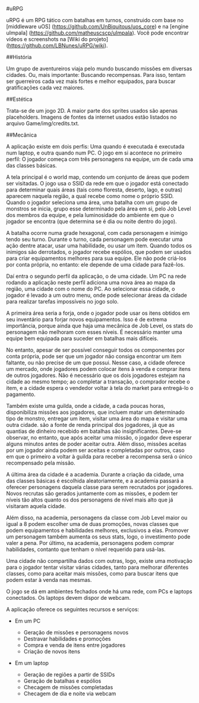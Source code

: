 #uRPG

uRPG é um RPG tático com batalhas em turnos, construido com base no [middleware uOS] (https://github.com/UnBiquitous/uos_core) e na [engine uImpala] (https://github.com/matheuscscp/uImpala). Você pode encontrar vídeos e screenshots na [Wiki do projeto] (https://github.com/LBNunes/uRPG/wiki).

##História

Um grupo de aventureiros viaja pelo mundo buscando missões em diversas cidades. Ou, mais importante: Buscando recompensas. Para isso, tentam ser guerreiros cada vez mais fortes e melhor equipados, para buscar gratificações cada vez maiores.

##Estética

Trata-se de um jogo 2D. A maior parte dos sprites usados são apenas placeholders. Imagens de fontes da internet usados estão listados no arquivo Game/img/credits.txt.

##Mecânica

A aplicação existe em dois perfis: Uma quando é executada é executada num laptop, e outra quando num PC. O jogo em si acontece no primeiro perfil: O jogador começa com três personagens na equipe, um de cada uma das classes básicas. 

A tela principal é o world map, contendo um conjunto de áreas que podem ser visitadas. O jogo usa o SSID da rede em que o jogador está conectado para determinar quais áreas (tais como floresta, deserto, lago, e outras) aparecem naquela região, a qual recebe como nome o próprio SSID. Quando o jogador seleciona uma área, uma batalha com um grupo de monstros se inicia, grupo esse determinado pela área em si, pelo Job Level dos membros da equipe, e pela luminosidade do ambiente em que o jogador se encontra (que determina se é dia ou noite dentro do jogo).

A batalha ocorre numa grade hexagonal, com cada personagem e inimigo tendo seu turno. Durante o turno, cada personagem pode executar uma ação dentre atacar, usar uma habilidade, ou usar um item. Quando todos os inimigos são derrotados, o jogador recebe espólios, que podem ser usados para criar equipamentos melhores para sua equipe. Ele não pode criá-los por conta própria, no entanto: ele depende de uma cidade para fazê-los.

Daí entra o segundo perfil da aplicação, o de uma cidade. Um PC na rede rodando a aplicação neste perfil adiciona uma nova área ao mapa da região, uma cidade com o nome do PC. Ao selecionar essa cidade, o jogador é levado a um outro menu, onde pode selecionar áreas da cidade para realizar tarefas impossíveis no jogo solo.

A primeira área seria a forja, onde o jogador pode usar os itens obtidos em seu inventário para forjar novos equipamentos. Isso é de extrema importância, porque ainda que haja uma mecânica de Job Level, os stats do personagem não melhoram com esses níveis. É necessário manter uma equipe bem equipada para suceder em batalhas mais difíceis.

No entanto, apesar de ser possível conseguir todos os componentes por conta própria, pode ser que um jogador não consiga encontrar um item faltante, ou não precise de um que possui. Nesse caso, a cidade oferece um mercado, onde jogadores podem colocar itens à venda e comprar itens de outros jogadores. Não é necessário que os dois jogadores estejam na cidade ao mesmo tempo; ao completar a transação, o comprador recebe o item, e a cidade espera o vendedor voltar à tela do market para entregá-lo o pagamento.

Também existe uma guilda, onde a cidade, a cada poucas horas, disponibiliza missões aos jogadores, que incluem matar um determinado tipo de monstro, entregar um item, visitar uma área do mapa e visitar uma outra cidade. são a fonte de renda principal dos jogadores, já que as quantias de dinheiro recebido em batalhas são insignificantes. Deve-se observar, no entanto, que após aceitar uma missão, o jogador deve esperar alguns minutos antes de poder aceitar outra. Além disso, missões aceitas por um jogador ainda podem ser aceitas e completadas por outros, caso em que o primeiro a voltar à guilda para receber a recompensa será o único recompensado pela missão.

A última área da cidade é a academia. Durante a criação da cidade, uma das classes básicas é escolhida aleatoriamente, e a academia passará a oferecer personagens daquela classe para serem recrutados por jogadores. Novos recrutas são gerados juntamente com as missões, e podem ter níveis tão altos quanto os dos personagens de nível mais alto que já visitaram aquela cidade.

Além disso, na academia, personagens da classe com Job Level maior ou igual a 8 podem escolher uma de duas promoções, novas classes que podem equipamentos e habilidades melhores, exclusivos a elas. Promover um personagem também aumenta os seus stats, logo, o investimento pode valer a pena. Por último, na academia, personagens podem comprar habilidades, contanto que tenham o nível requerido para usá-las.

Uma cidade não compartilha dados com outras, logo, existe uma motivação para o jogador tentar visitar várias cidades, tanto para melhorar diferentes classes, como para aceitar mais missões, como para buscar itens que podem estar à venda nas mesmas. 

O jogo se dá em ambientes fechados onde há uma rede, com PCs e laptops conectados. Os laptops devem dispor de webcam.

A aplicação oferece os seguintes recursos e serviços:

- Em um PC
  - Geração de missões e personagens novos
  - Destravar habilidades e promoções
  - Compra e venda de itens entre jogadores
  - Criação de novos itens

- Em um laptop
  - Geração de regiões a partir de SSIDs
  - Geração de batalhas e espólios
  - Checagem de missões completadas
  - Checagem de dia e noite via webcam
